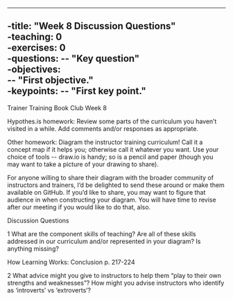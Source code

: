 ----	
-title: "Week 8 Discussion Questions"	
-teaching: 0	
-exercises: 0	
-questions:	
-- "Key question"	
-objectives:	
-- "First objective."	
-keypoints:	
-- "First key point."	
----

Trainer Training Book Club Week 8

Hypothes.is homework:
Review some parts of the curriculum you haven’t visited in a while. Add comments and/or responses as appropriate.

Other homework:
Diagram the instructor training curriculum! Call it a concept map if it helps you; otherwise call it whatever you want. Use your choice of tools -- draw.io is handy; so is a pencil and paper (though you may want to take a picture of your drawing to share).

For anyone willing to share their diagram with the broader community of instructors and trainers, I’d be delighted to send these around or make them available on GitHub. If you’d like to share, you may want to figure that audience in when constructing your diagram. You will have time to revise after our meeting if you would like to do that, also.


Discussion Questions

1 What are the component skills of teaching? Are all of these skills addressed in our curriculum and/or represented in your diagram? Is anything missing?

How Learning Works: Conclusion p. 217-224

2 What advice might you give to instructors to help them “play to their own strengths and weaknesses”? How might you advise instructors who identify as ‘introverts’ vs ‘extroverts’?





